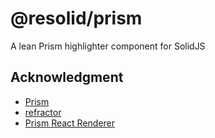 # @resolid/prism

A lean Prism highlighter component for SolidJS

## Acknowledgment

- [Prism](https://github.com/PrismJS/prism)
- [refractor](https://github.com/wooorm/refractor)
- [Prism React Renderer](https://github.com/FormidableLabs/prism-react-renderer)
